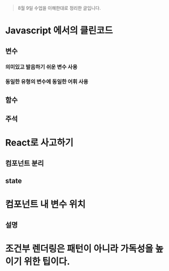 > 8월 9일 수업을 이해한대로 정리한 글입니다.

# Javascript 에서의 클린코드

## 변수

### 의미있고 발음하기 쉬운 변수 사용


### 동일한 유형의 변수에 동일한 어휘 사용

## 함수

## 주석

# React로 사고하기

## 컴포넌트 분리

## state

# 컴포넌트 내 변수 위치

## 설명

# 조건부 렌더링은 패턴이 아니라 가독성을 높이기 위한 팁이다.
